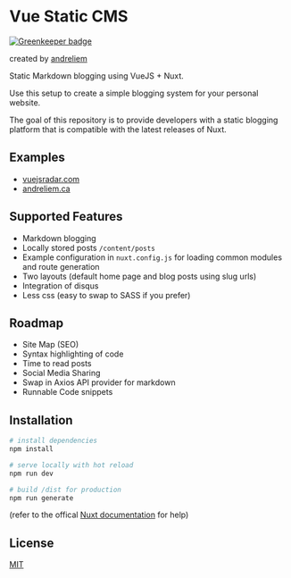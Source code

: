 # Vue Static CMS 

[![Greenkeeper badge](https://badges.greenkeeper.io/dhavalwd/dhavalvyas.svg)](https://greenkeeper.io/)

created by [andreliem](https://twitter.com/andreliem) 

Static Markdown blogging using VueJS + Nuxt. 

Use this setup to create a simple blogging system for your personal website.

The goal of this repository is to provide developers with a static blogging platform that is compatible with
the latest releases of Nuxt. 

## Examples
- [vuejsradar.com](http://vuejsradar.com)
- [andreliem.ca](http://andreliem.ca)


## Supported Features
- Markdown blogging
- Locally stored posts `/content/posts`
- Example configuration in `nuxt.config.js` for loading common modules and route generation
- Two layouts (default home page and blog posts using slug urls) 
- Integration of disqus
- Less css (easy to swap to SASS if you prefer)

## Roadmap
- Site Map (SEO) 
- Syntax highlighting of code
- Time to read posts
- Social Media Sharing
- Swap in Axios API provider for markdown  
- Runnable Code snippets

## Installation 

``` bash
# install dependencies
npm install

# serve locally with hot reload 
npm run dev

# build /dist for production 
npm run generate 

```
(refer to the offical [Nuxt documentation](https://nuxtjs.org) for help)



## License

[MIT](http://opensource.org/licenses/MIT)

